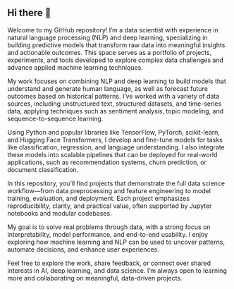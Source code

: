 ## Hi there 👋

Welcome to my GitHub repository! I’m a data scientist with experience in natural language processing (NLP) and deep learning, specializing in building predictive models that transform raw data into meaningful insights and actionable outcomes. This space serves as a portfolio of projects, experiments, and tools developed to explore complex data challenges and advance applied machine learning techniques.

My work focuses on combining NLP and deep learning to build models that understand and generate human language, as well as forecast future outcomes based on historical patterns. I’ve worked with a variety of data sources, including unstructured text, structured datasets, and time-series data, applying techniques such as sentiment analysis, topic modeling, and sequence-to-sequence learning.

Using Python and popular libraries like TensorFlow, PyTorch, scikit-learn, and Hugging Face Transformers, I develop and fine-tune models for tasks like classification, regression, and language understanding. I also integrate these models into scalable pipelines that can be deployed for real-world applications, such as recommendation systems, churn prediction, or document classification.

In this repository, you’ll find projects that demonstrate the full data science workflow—from data preprocessing and feature engineering to model training, evaluation, and deployment. Each project emphasizes reproducibility, clarity, and practical value, often supported by Jupyter notebooks and modular codebases.

My goal is to solve real problems through data, with a strong focus on interpretability, model performance, and end-to-end usability. I enjoy exploring how machine learning and NLP can be used to uncover patterns, automate decisions, and enhance user experiences.

Feel free to explore the work, share feedback, or connect over shared interests in AI, deep learning, and data science. I’m always open to learning more and collaborating on meaningful, data-driven projects.
